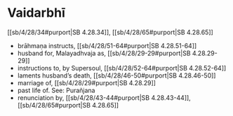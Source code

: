 # Vaidarbhī

[[sb/4/28/34#purport|SB 4.28.34]], [[sb/4/28/65#purport|SB 4.28.65]]

* brāhmaṇa instructs, [[sb/4/28/51-64#purport|SB 4.28.51-64]]
* husband for, Malayadhvaja as, [[sb/4/28/29-29#purport|SB 4.28.29-29]]
* instructions to, by Supersoul, [[sb/4/28/52-64#purport|SB 4.28.52-64]]
* laments husband’s death, [[sb/4/28/46-50#purport|SB 4.28.46-50]]
* marriage of, [[sb/4/28/29#purport|SB 4.28.29]]
* past life of. See: Purañjana
* renunciation by, [[sb/4/28/43-44#purport|SB 4.28.43-44]], [[sb/4/28/65#purport|SB 4.28.65]]
